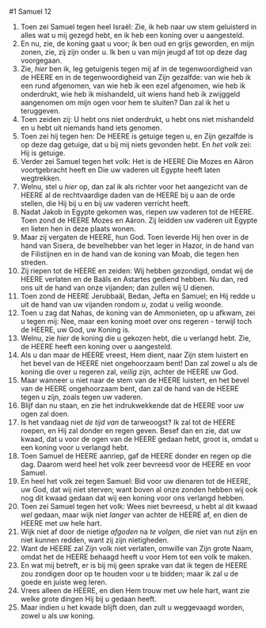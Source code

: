 #1 Samuel 12
1. Toen zei Samuel tegen heel Israël: Zie, ik heb naar uw stem geluisterd in alles wat u mij gezegd hebt, en ik heb een koning over u aangesteld.
2. En nu, zie, de koning gaat u voor; ík ben oud en grijs geworden, en mijn zonen, zie, zij zijn onder u. Ik ben u van mijn jeugd af tot op deze dag voorgegaan.
3. Zie, *hier* ben ik, leg getuigenis tegen mij af in de tegenwoordigheid van de HEERE en in de tegenwoordigheid van Zijn gezalfde: van wie heb ik een rund afgenomen, van wie heb ik een ezel afgenomen, wie heb ik onderdrukt, wie heb ik mishandeld, uit wiens hand heb ik zwijggeld aangenomen om mijn ogen voor hem te sluiten? Dan zal ik het u teruggeven.
4. Toen zeiden zij: U hebt ons niet onderdrukt, u hebt ons niet mishandeld en u hebt uit niemands hand iets genomen.
5. Toen zei hij tegen hen: De HEERE is getuige tegen u, en Zijn gezalfde is op deze dag getuige, dat u bij mij niets gevonden hebt. En *het volk* zei: Hij is getuige.
6. Verder zei Samuel tegen het volk: Het is de HEERE Die Mozes en Aäron voortgebracht heeft en Die uw vaderen uit Egypte heeft laten wegtrekken.
7. Welnu, stel u *hier* op, dan zal ik als richter voor het aangezicht van de HEERE al de rechtvaardige daden van de HEERE bij u aan de orde stellen, die Hij bij u en bij uw vaderen verricht heeft.
8. Nadat Jakob in Egypte gekomen was, riepen uw vaderen tot de HEERE. Toen zond de HEERE Mozes en Aäron. Zij leidden uw vaderen uit Egypte en lieten hen in deze plaats wonen.
9. Maar zij vergaten de HEERE, hun God. Toen leverde Hij hen over in de hand van Sisera, de bevelhebber van het leger in Hazor, in de hand van de Filistijnen en in de hand van de koning van Moab, die tegen hen streden.
10. Zij riepen tot de HEERE en zeiden: Wij hebben gezondigd, omdat wij de HEERE verlaten en de Baäls en Astartes gediend hebben. Nu dan, red ons uit de hand van onze vijanden; dan zullen wij U dienen.
11. Toen zond de HEERE Jerubbaäl, Bedan, Jefta en Samuel; en Hij redde u uit de hand van uw vijanden rondom *u*, zodat u veilig woonde.
12. Toen u zag dat Nahas, de koning van de Ammonieten, op u afkwam, zei u tegen mij: Nee, maar een koning moet over ons regeren - terwijl toch de HEERE, uw God, uw Koning is.
13. Welnu, zie *hier* de koning die u gekozen hebt, die u verlangd hebt. Zie, de HEERE heeft een koning over u aangesteld.
14. Als u dan maar de HEERE vreest, Hem dient, naar Zijn stem luistert en het bevel van de HEERE niet ongehoorzaam bent! Dan zal zowel u als de koning die over u regeren zal, *veilig* zijn, achter de HEERE uw God.
15. Maar wanneer u niet naar de stem van de HEERE luistert, en het bevel van de HEERE ongehoorzaam bent, dan zal de hand van de HEERE tegen u zijn, zoals tegen uw vaderen.
16. Blijf dan nu staan, en zie het indrukwekkende dat de HEERE voor uw ogen zal doen.
17. Is het vandaag niet *de tijd van* de tarweoogst? Ik zal tot de HEERE roepen, en Hij zal donder en regen geven. Besef dan en zie, dat uw kwaad, dat u voor de ogen van de HEERE gedaan hebt, groot is, omdat u een koning voor u verlangd hebt.
18. Toen Samuel de HEERE aanriep, gaf de HEERE donder en regen op die dag. Daarom werd heel het volk zeer bevreesd voor de HEERE en voor Samuel.
19. En heel het volk zei tegen Samuel: Bid voor uw dienaren tot de HEERE, uw God, dat wij niet sterven; want boven al onze zonden hebben wij ook nog dit kwaad gedaan dat wij een koning voor ons verlangd hebben.
20. Toen zei Samuel tegen het volk: Wees niet bevreesd, u hebt al dit kwaad *wel* gedaan, maar wijk niet *langer* van achter de HEERE af, en dien de HEERE met uw hele hart.
21. Wijk niet af door de nietige *afgoden* na *te volgen*, die niet van nut zijn en niet kunnen redden, want zij zijn nietigheden.
22. Want de HEERE zal Zijn volk niet verlaten, omwille van Zijn grote Naam, omdat het de HEERE behaagd heeft u voor Hem tot een volk te maken.
23. En wat mij betreft, er is bij mij geen sprake van dat ik tegen de HEERE zou zondigen door op te houden voor u te bidden; maar ik zal u de goede en juiste weg leren.
24. Vrees alleen de HEERE, en dien Hem trouw met uw hele hart, want zie welke grote dingen Hij bij u gedaan heeft.
25. Maar indien u het kwade blijft doen, dan zult u weggevaagd worden, zowel u als uw koning.
